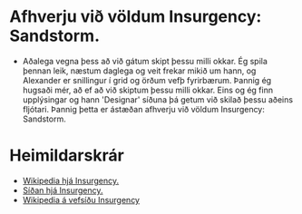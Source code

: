 # Afhverju við völdum Insurgency: Sandstorm.
  * Aðalega vegna þess að við gátum skipt þessu milli okkar. Ég spila þennan leik, næstum daglega og veit frekar mikið um hann, og Alexander er snillingur í grid og örðum vefþ fyrirbærum. Þannig ég hugsaði mér, að ef að við skiptum þessu milli okkar. Eins og ég finn upplýsingar og hann 'Designar' síðuna þá getum við skilað þessu aðeins fljótari. Þannig þetta er ástæðan afhverju við völdum 
Insurgency: Sandstorm.
  
# Heimildarskrár
  * [Wikipedia hjá Insurgency.](https://en.wikipedia.org/wiki/Insurgency:_Sandstorm)
  * [Síðan hjá Insurgency.](www.insurgency-sandstorm.com/)
  * [Wikipedia á vefsíðu Insurgency](https://insurgencysandstorm.gamepedia.com/Insurgency:_Sandstorm_Wiki)
